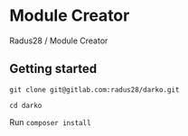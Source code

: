 # Module Creator

Radus28 / Module Creator

## Getting started

  ``git clone git@gitlab.com:radus28/darko.git``
 
`` cd darko ``

Run `` composer install ``


